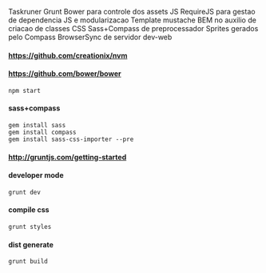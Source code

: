 Taskruner Grunt
Bower para controle dos assets JS
RequireJS para gestao de dependencia JS e modularizacao
Template mustache
BEM no auxilio de criacao de classes CSS
Sass+Compass de preprocessador
Sprites gerados pelo Compass
BrowserSync de servidor dev-web



#### https://github.com/creationix/nvm
#### https://github.com/bower/bower

    npm start

#### sass+compass
    gem install sass
    gem install compass
    gem install sass-css-importer --pre

#### http://gruntjs.com/getting-started

#### developer mode
    grunt dev

#### compile css
    grunt styles

#### dist generate
    grunt build

